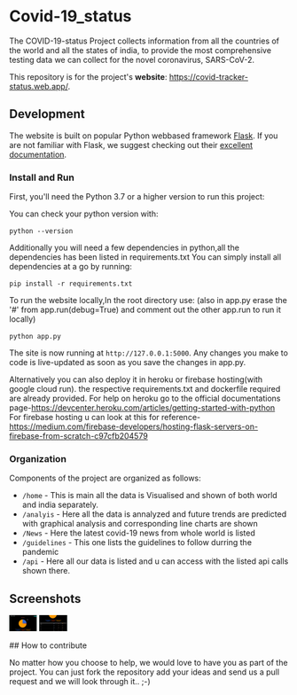 # Covid-19_status


The COVID-19-status Project collects information from all the countries of the world and all the states of india, to provide the most comprehensive testing data we can collect for the novel coronavirus, SARS-CoV-2.

This repository is for the project's **website**: https://covid-tracker-status.web.app/.

## Development

The website is built on popular Python webbased framework [Flask](https://palletsprojects.com/p/flask/). If you are not familiar with Flask, we suggest checking out their [excellent documentation](https://flask.palletsprojects.com/en/1.1.x/).

### Install and Run

First, you'll need the Python 3.7 or a higher version to run this project:

You can check your python version with:

```shell
python --version
```
Additionally you will need a few dependencies in python,all the dependencies has been listed in requirements.txt
You can simply install all dependencies at a go by running:

```shell
pip install -r requirements.txt
```

To run the website locally,In the root directory use:
(also in app.py erase the '#' from app.run(debug=True) and comment out the other app.run to run it locally)
```shell
python app.py
```
The site is now running at `http://127.0.0.1:5000`. Any changes you make to code is live-updated as soon as you save the changes in app.py. 



Alternatively you can also deploy it in heroku or firebase hosting(with google cloud run). the respective requirements.txt and dockerfile required are already provided.
For help on heroku go to the official documentations page-https://devcenter.heroku.com/articles/getting-started-with-python
For firebase hosting u can look at this for reference- https://medium.com/firebase-developers/hosting-flask-servers-on-firebase-from-scratch-c97cfb204579

### Organization

Components of the project are organized as follows:

- `/home` - This is main all the data is Visualised and shown of both world and india separately.
- `/analyis` - Here all the data is annalyzed and future trends are predicted with graphical analysis and corresponding line charts are shown
- `/News` - Here the latest covid-19 news from whole world is listed
- `/guidelines` - This one lists the guidelines to follow durring the pandemic
- `/api` - Here all our data is listed  and u can access with the listed api calls shown there. 

## Screenshots
<p float="left">
<img src="https://github.com/Gourav2000/Covid-19_status/blob/master/screenshots/1.png" width=10% height=50%>
<img src="https://github.com/Gourav2000/Covid-19_status/blob/master/screenshots/2.png" width=10% height=50%>
</p>
## How to contribute

No matter how you choose to help, we would love to have you as part of the project. 
You can just fork the repository add your ideas and send us a pull request and we will look through it.. ;-)
